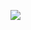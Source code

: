 [![](http://img.youtube.com/vi/SsHPI1KOW3I/0.jpg)](http://www.youtube.com/watch?v=SsHPI1KOW3I "demo")

